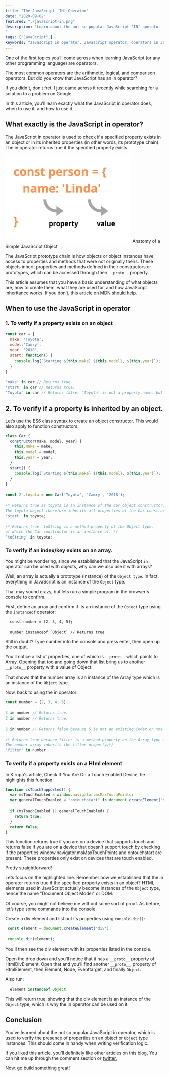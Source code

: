 ```yaml
---
title: "The JavaScript 'IN' Operator"
date: "2020-09-02"
featured: "./javascript-in.png"
description: "Learn about the not-so-popular JavaScript 'IN' operator is and isn't and also how it can be useful for verification logic.
"
tags: ["JavaScript",]
keywords: "Javascript In operator, Javascript operator, operators in Javacript"
---
```


One of the first topics you’ll come across when learning JavaScript (or any other programming language) are operators.

The most common operators are the arithmetic, logical, and comparison operators. But did you know that JavaScript has an in operator?

If you didn't, don’t fret. I just came across it recently while searching for a solution to a problem on Google.

In this article, you’ll learn exactly what the JavaScript in operator does, when to use it, and how to use it.

## What exactly is the JavaScript in operator?
The JavaScript in operator is used to check if a specified property exists in an object or in its inherited properties (in other words, its prototype chain). The in operator returns true if the specified property exists.

<div class="inline-image">
  <img  src="./js-in-analogy.png" alt="anatomy of a simple Javascript object">
  <span>Anatomy of a Simple JavaScript Object</span>
</div>

The JavaScript prototype chain is how objects or object instances have access to properties and methods that were not originally theirs. These objects inherit properties and methods defined in their constructors or prototypes, which can be accessed through their `__proto__` property.

This article assumes that you have a basic understanding of what objects are, how to create them, what they are used for, and how JavaScript inheritance works. If you don’t, this <a target="blank" class="inline-link" href="https://developer.mozilla.org/en-US/docs/Learn/JavaScript/Objects/Object_prototypes">article on MDN should help.</a>

## When to use the JavaScript in operator

### 1. To verify if a property exists on an object

```js
const car = {
  make: 'Toyota',
  model:'Camry',
  year: '2018',
  start: function() {
    console.log(`Starting ${this.make} ${this.model}, ${this.year}`);
  }
}

'make' in car // Returns true.
'start' in car // Returns true.
'Toyota' in car // Returns false. 'Toyota' is not a property name, but a value.

```

## 2. To verify if a property is inherited by an object.
Let’s use the ES6 class syntax to create an object constructor. This would also apply to function constructors:

```js
class Car {
  constructor(make, model, year) {
    this.make = make;
    this.model = model;
    this.year = year;
  }
  start() {
    console.log(`Starting ${this.make} ${this.model}, ${this.year}`);
  }
}

const 2 .toyota = new Car('Toyota', 'Camry', '2018');

/* Returns true as toyota is an instance of the Car object constructor.
The toyota object therefore inherits all properties of the Car constructor. */
'start' in toyota;

/* Returns true. toString is a method property of the Object type,
of which the Car constructor is an instance of. */
'toString' in toyota;

```

### To verify if an index/key exists on an array.
You might be wondering, since we established that the JavaScript `in` operator can be used with objects, why can we also use it with arrays?

Well, an array is actually a prototype (instance) of the `Object type`. In fact, everything in JavaScript is an instance of the `Object` type.

That may sound crazy, but lets run a simple program in the browser's console to confirm.

First, define an array and confirm if its an instance of the `Object` type using the `instanceof` operator:

```
  const number = [2, 3, 4, 5];

  number instanceof `Object` // Returns true
```

Still in doubt? Type number into the console and press enter, then open up the output.

You’ll notice a list of properties, one of which is `__proto__` which points to Array. Opening that too and going down that list bring us to another `__proto__` property with a value of Object.

That shows that the number array is an instance of the Array type which is an instance of the `Object` type.

Now, back to using the in operator:

```js
const number = [2, 3, 4, 5];

3 in number // Returns true.
2 in number // Returns true.

5 in number // Returns false because 5 is not an existing index on the array but a value;

/* Returns true because filter is a method property on the Array type of which the number array is an instance of.
The number array inherits the filter property.*/
'filter' in number

```

### To verify if a property exists on a Html element
In Kirupa's article, Check If You Are On a Touch Enabled Device, he highlights this function:

```js
function isTouchSupported() {
  var msTouchEnabled = window.navigator.msMaxTouchPoints;
  var generalTouchEnabled = "ontouchstart" in document.createElement("div");

  if (msTouchEnabled || generalTouchEnabled) {
    return true;
  }
  return false;
}
```

This function returns true if you are on a device that supports touch and returns false if you are on a device that doesn't support touch by checking if the properties window.navigator.msMaxTouchPoints and ontouchstart are present. These properties only exist on devices that are touch enabled.

Pretty straightforward!

Lets focus on the highlighted line. Remember how we established that the in operator returns true if the specified property exists in an object? HTML elements used in JavaScript actually become instances of the `Object` type, hence the name "Document Object Model" or DOM.

Of course, you might not believe me without some sort of proof. As before, let’s type some commands into the console.

Create a div element and list out its properties using `console.dir()`:

```js
 const element = document.createElement('div');

 console.dir(element);
```

You'll then see the div element with its properties listed in the console.

Open the drop down and you’ll notice that it has a `__proto__` property of HtmlDivElement. Open that and you’ll find another `__proto__ `property of HtmlElement, then Element, Node, Eventtarget, and finally `Object`.

Also run:

```js
  element instanceof Object
```

This will return true, showing that the div element is an instance of the `Object` type, which is why the in operator can be used on it.

## Conclusion

You’ve learned about the not so popular JavaScript in operator, which is used to verify the presence of properties on an object or `Object` type instances. This should come in handy when writing verification logic.

If you liked this article, you’ll definitely like other articles on this blog, You can hit me up through the comment section or <a target="blank" class="inline-link" href=""> twitter. </a>

Now, go build something great!